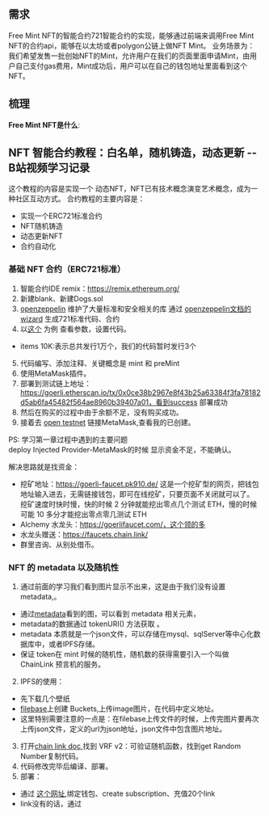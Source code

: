 ## 需求
Free Mint NFT的智能合约721智能合约的实现，能够通过前端来调用Free Mint NFT的合约api，能够在以太坊或者polygon公链上做NFT Mint。 
业务场景为：
我们希望发售一批创始NFT的Mint，允许用户在我们的页面里面申请Mint，由用户自己支付gas费用，Mint成功后，用户可以在自己的钱包地址里面看到这个NFT。

## 梳理
**Free Mint NFT是什么**:

## NFT 智能合约教程：白名单，随机铸造，动态更新 -- B站视频学习记录

这个教程的内容是实现一个 动态NFT，NFT已有技术概念演变艺术概念，成为一种社区互动方式。 
合约教程的主要内容是：
- 实现一个ERC721标准合约
- NFT随机铸造
- 动态更新NFT
- 合约自动化 

### 基础 NFT 合约（ERC721标准）
1. 智能合约IDE remix：https://remix.ethereum.org/
2. 新建blank、新建Dogs.sol
3. [openzeppelin](https://www.openzeppelin.com/) 维护了大量标准和安全相关的库 
    通过 [openzeppelin文档的wizard](https://docs.openzeppelin.com/contracts/4.x/wizard) 生成721标准代码、合约
4. 以[这个](https://looksrare.org/zh-Hans/collections/0xBC4CA0EdA7647A8aB7C2061c2E118A18a936f13D?queryID=7dc8e7b9a18b650b284e2e13322286c7) 为例 查看参数，设置代码。
  - items 10K:表示总共发行1万个，我们的代码暂时发行3个
5. 代码编写、添加注释、关键概念是  mint 和 preMint
6. 使用MetaMask插件。
7. 部署到测试链上地址：https://goerli.etherscan.io/tx/0x0ce38b2967e8f43b25a63384f3fa78182d5ab6fa45482f564ae8960b39407a01，看到success 部署成功
8. 然后在购买的过程中由于余额不足，没有购买成功。
9. 接着去 [open testnet](https://testnets.opensea.io/zh-CN/account/collected) 链接MetaMask,查看我的已创建。

PS: 学习第一章过程中遇到的主要问题  
deploy Injected Provider-MetaMask的时候 显示资金不足，不能确认。  

解决思路就是找资金：
- 挖矿地址：https://goerli-faucet.pk910.de/
这是一个挖矿型的网页，把钱包地址输入进去，无需链接钱包，即可在线挖矿，只要页面不关闭就可以了。  
挖矿速度时快时慢，快的时候 2 分钟就能挖出零点几个测试 ETH，慢的时候可能 10 多分才能挖出零点零几测试 ETH
- Alchemy 水龙头：https://goerlifaucet.com/，这个领的多
- 水龙头赠送：https://faucets.chain.link/
- 群里咨询、从别处借币。

### NFT 的 metadata 以及随机性
1. 通过前面的学习我们看到图片显示不出来，这是由于我们没有设置 metadata,。  
  - 通过[metadata](https://docs.opensea.io/docs/metadata-standards)看到的图，可以看到 metadata 相关元素，
  - metadata的数据通过 tokenURI() 方法获取 。
  - metadata 本质就是一个json文件，可以存储在mysql、sqlServer等中心化数据库中，或者IPFS存储。
  - 保证 token在 mint 时候的随机性，随机数的获得需要引入一个叫做 ChainLink 预言机的服务。

2. IPFS的使用：
  - 先下载几个壁纸 
  - [filebase](https://console.filebase.com/)上创建 Buckets,上传image图片，在代码中定义地址。 
  - 这里特别需要注意的一点是：在filebase上传文件的时候，上传完图片要再次上传json文件，定义的url为json地址，json文件中包含图片地址。 
3. 打开[chain link doc](https://docs.chain.link/),找到 VRF v2：可验证随机函数，找到get Random Number复制代码。
4. 代码修改完毕后编译、部署。 
5. 部署：
  - 通过 [这个网址](https://vrf.chain.link),绑定钱包、create subscription、充值20个link
  - link没有的话，通过
